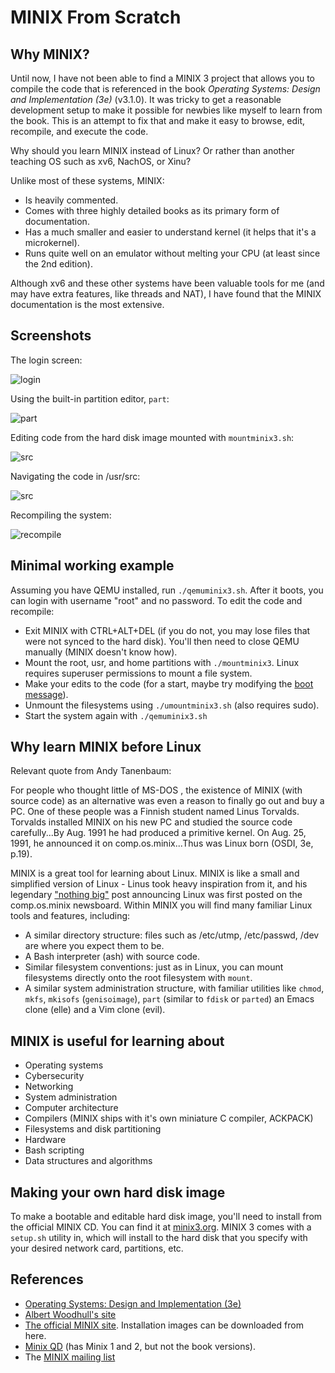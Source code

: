 # MINIX From Scratch

## Why MINIX?

Until now, I have not been able to find a MINIX 3 project that allows you to compile the code that is referenced in the book *Operating Systems: Design and Implementation (3e)* (v3.1.0). It was tricky to get a reasonable development setup to make it possible for newbies like myself to learn from the book. This is an attempt to fix that and make it easy to browse, edit, recompile, and execute the code.

Why should you learn MINIX instead of Linux? Or rather than another teaching OS such as xv6, NachOS, or Xinu?

Unlike most of these systems, MINIX:

- Is heavily commented.
- Comes with three highly detailed books as its primary form of documentation.
- Has a much smaller and easier to understand kernel (it helps that it's a microkernel).
- Runs quite well on an emulator without melting your CPU (at least since the 2nd edition).

Although xv6 and these other systems have been valuable tools for me (and may have extra features, like threads and NAT), I have found that the MINIX documentation is the most extensive.

## Screenshots

The login screen:

![login](https://github.com/o-oconnell/minixfromscratch/blob/master/screenshots/minixlogin.png)

Using the built-in partition editor, `part`:

![part](https://github.com/o-oconnell/minixfromscratch/blob/master/screenshots/part.png)

Editing code from the hard disk image mounted with `mountminix3.sh`:

![src](https://github.com/o-oconnell/minixfromscratch/blob/master/screenshots/editingminix3.png)

Navigating the code in /usr/src:

![src](https://github.com/o-oconnell/minixfromscratch/blob/master/screenshots/src.png)

Recompiling the system:

![recompile](https://github.com/o-oconnell/minixfromscratch/blob/master/screenshots/minixcompile.png)

## Minimal working example
Assuming you have QEMU installed, run `./qemuminix3.sh`. After it boots, you can login with username "root" and no password. To edit the code and recompile:

- Exit MINIX with CTRL+ALT+DEL (if you do not, you may lose files that were not synced to the hard disk). You'll then need to close QEMU manually (MINIX doesn't know how).
- Mount the root, usr, and home partitions with `./mountminix3`. Linux requires superuser permissions to mount a file system.
- Make your edits to the code (for a start, maybe try modifying the [boot message](https://github.com/o-oconnell/minixfromscratch/blob/master/minix-3.1.0/kernel/main.c#L175)).
- Unmount the filesystems using `./umountminix3.sh` (also requires sudo).
- Start the system again with `./qemuminix3.sh`

## Why learn MINIX before Linux

Relevant quote from Andy Tanenbaum:

For people who thought little of MS-DOS , the existence of MINIX (with source code) as an alternative was even a reason to finally go out and buy a PC. One of these people was a Finnish student named Linus Torvalds. Torvalds installed MINIX on his new PC and studied the source code carefully...By Aug. 1991 he had produced a primitive kernel. On Aug. 25, 1991, he announced it on comp.os.minix...Thus was Linux born (OSDI, 3e, p.19).

MINIX is a great tool for learning about Linux. MINIX is like a small and simplified version of Linux - Linus took heavy inspiration from it, and his legendary ["nothing big"](https://www.cs.cmu.edu/~awb/linux.history.html) post announcing Linux was first posted on the comp.os.minix newsboard. Within MINIX you will find many familiar Linux tools and features, including:

- A similar directory structure: files such as /etc/utmp, /etc/passwd, /dev are where you expect them to be.
- A Bash interpreter (ash) with source code.
- Similar filesystem conventions: just as in Linux, you can mount filesystems directly onto the root filesystem with `mount`.
- A similar system administration structure, with familiar utilities like `chmod`, `mkfs`, `mkisofs` (`genisoimage`), `part` (similar to `fdisk` or `parted`) an Emacs clone (elle) and a Vim clone (evil). 

## MINIX is useful for learning about

- Operating systems 
- Cybersecurity
- Networking 
- System administration
- Computer architecture
- Compilers (MINIX ships with it's own miniature C compiler, ACKPACK)
- Filesystems and disk partitioning
- Hardware
- Bash scripting
- Data structures and algorithms

## Making your own hard disk image
To make a bootable and editable hard disk image, you'll need to install from the official MINIX CD. You can find it at [minix3.org](minix3.org). MINIX 3 comes with a `setup.sh` utility in, which will install to the hard disk that you specify with your desired network card, partitions, etc.

## References
- [Operating Systems: Design and Implementation (3e)]()
- [Albert Woodhull's site](minix1.woodhull.com)
- [The official MINIX site](minix3.org). Installation images can be downloaded from here.
- [Minix QD](khttps://github.com/davidgiven/minix2) (has Minix 1 and 2, but not the book versions).
- The [MINIX mailing list](groups.google.com/g/minix3)
